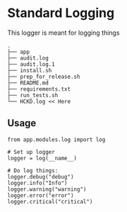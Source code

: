 # Standard Logging

This logger is meant for logging things 

```
.
├── app
├── audit.log     
├── audit.log.1
├── install.sh
├── prep_for_release.sh
├── README.md
├── requirements.txt
├── run_tests.sh
└── HCKD.log << Here

```

## Usage

```
from app.modules.log import log

# Set up logger
logger = log(__name__)

# Do log things:
logger.debug("debug")
logger.info("Info")
logger.warning("warning")
logger.error("error")
logger.critical("critical")

```